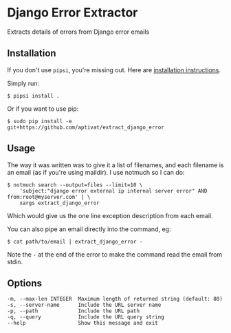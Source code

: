 # Django Error Extractor

Extracts details of errors from Django error emails


## Installation

If you don't use `pipsi`, you're missing out.
Here are [installation instructions](https://github.com/mitsuhiko/pipsi#readme).

Simply run:

    $ pipsi install .

Or if you want to use pip:

    $ sudo pip install -e git+https://github.com/aptivat/extract_django_error


## Usage

The way it was written was to give it a list of filenames, and each filename is
an email (as if you're using maildir).  I use notmuch so I can do:

    $ notmuch search --output=files --limit=10 \
        'subject:"django error external ip internal server error" AND from:root@myserver.com' | \
        xargs extract_django_error

Which would give us the one line exception description from each email.

You can also pipe an email directly into the command, eg:

    $ cat path/to/email | extract_django_error -

Note the `-` at the end of the error to make the command read the email from stdin.

## Options

    -m, --max-len INTEGER  Maximum length of returned string (default: 80)
    -s, --server-name      Include the URL server name
    -p, --path             Include the URL path
    -q, --query            Include the URL query string
    --help                 Show this message and exit
